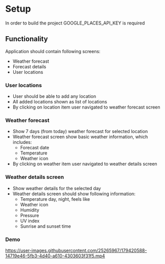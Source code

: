 # Setup
In order to build the project GOOGLE_PLACES_API_KEY is required

## Functionality 
Application should contain following screens: 
- Weather forecast
- Forecast details  
- User locations
### User locations
- User should be able to add any location 
- All added locations shown as list of locations 
- By clicking on location item user navigated to weather forecast screen 
### Weather forecast 
- Show 7 days (from today) weather forecast for selected location 
- Weather forecast screen show basic weather information, which includes: 
  - Forecast date 
  - Temperature 
  - Weather icon 
- By clicking on weather item user navigated to weather details screen  
### Weather details screen 
- Show weather details for the selected day 
- Weather details screen should show following information: 
  - Temperature day, night, feels like 
  - Weather icon 
  - Humidity 
  - Pressure 
  - UV index 
  - Sunrise and sunset time

### Demo

https://user-images.githubusercontent.com/25265967/179420588-14719e46-5fb3-4d40-a610-4303603f31f5.mp4


